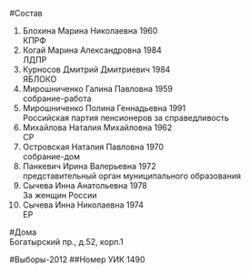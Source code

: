 #Состав
1. Блохина Марина Николаевна 1960   
    КПРФ
2. Когай Марина Александровна 1984   
    ЛДПР
3. Курносов Дмитрий Дмитриевич 1984   
    ЯБЛОКО
4. Мирошниченко Галина Павловна 1959   
    собрание-работа
5. Мирошниченко Полина Геннадьевна 1991   
    Российская партия пенсионеров за справедливость
6. Михайлова Наталия Михайловна 1962   
    СР
7. Островская Наталия Павловна 1970   
    собрание-дом
8. Панкевич Ирина Валерьевна 1972   
    представительный орган муниципального образования
9. Сычева Инна Анатольевна 1978   
    За женщин России
10. Сычева Инна Николаевна 1974   
    ЕР

#Дома  
Богатырский пр.,  д.52, корп.1

#Выборы-2012
##Номер УИК
1490

